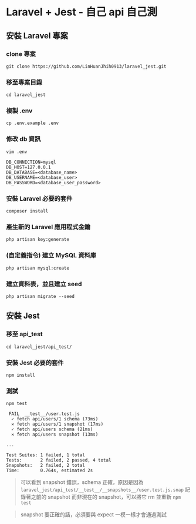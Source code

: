Laravel + Jest - 自己 api 自己測
===

## 安裝 Laravel 專案

### clone 專案
`git clone https://github.com/LinHuanJhih0913/laravel_jest.git`

### 移至專案目錄
`cd laravel_jest`

### 複製 .env
`cp .env.example .env`

### 修改 db 資訊
`vim .env`
```
DB_CONNECTION=mysql
DB_HOST=127.0.0.1
DB_DATABASE=<database_name>
DB_USERNAME=<database_user>
DB_PASSWORD=<database_user_password>
```

### 安裝 Laravel 必要的套件
`composer install`

### 產生新的 Laravel 應用程式金鑰
`php artisan key:generate`

### (自定義指令) 建立 MySQL 資料庫
`php artisan mysql:create`

### 建立資料表，並且建立 seed
`php artisan migrate --seed`

## 安裝 Jest

### 移至 api_test
`cd laravel_jest/api_test/`

### 安裝 Jest 必要的套件
`npm install`

### 測試
`npm test`
```
 FAIL  __test__/user.test.js
  ✓ fetch api/users/1 schema (73ms)
  ✕ fetch api/users/1 snapshot (17ms)
  ✓ fetch api/users schema (21ms)
  ✕ fetch api/users snapshot (13ms)

...

Test Suites: 1 failed, 1 total
Tests:       2 failed, 2 passed, 4 total
Snapshots:   2 failed, 2 total
Time:        0.764s, estimated 2s
```
> 可以看到 snapshot 錯誤，schema 正確，原因是因為 `laravel_jest/api_test/__test__/__snapshots__/user.test.js.snap` 記錄著之前的 snapshot 而非現在的 snapshot，可以將它 rm 並重新 `npm test`

> snapshot 要正確的話，必須要與 expect 一模一樣才會通過測試
